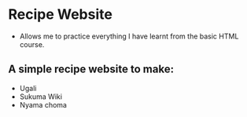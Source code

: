 # Recipe Website

- Allows me to practice everything I have learnt from the basic HTML course.

## A simple recipe website to make:

- Ugali
- Sukuma Wiki
- Nyama choma
